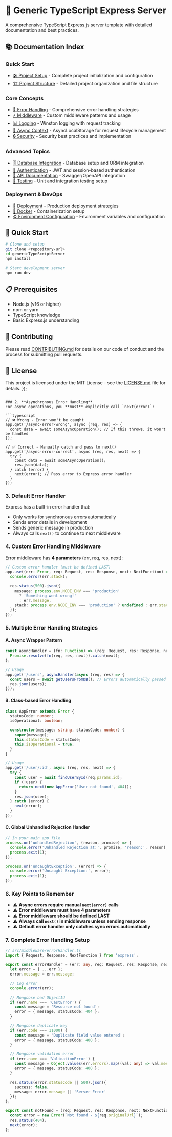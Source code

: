 # 🚀 Generic TypeScript Express Server

A comprehensive TypeScript Express.js server template with detailed documentation and best practices.

## 📚 Documentation Index

### Quick Start
- [🛠️ Project Setup](./docs/setup.md) - Complete project initialization and configuration
- [🏗️ Project Structure](./docs/structure.md) - Detailed project organization and file structure

### Core Concepts
- [🚨 Error Handling](./docs/error-handling.md) - Comprehensive error handling strategies
- [⚡ Middleware](./docs/middleware.md) - Custom middleware patterns and usage
- [📊 Logging](./docs/logging.md) - Winston logging with request tracking
- [🔄 Async Context](./docs/async-context.md) - AsyncLocalStorage for request lifecycle management
- [🔒 Security](./docs/security.md) - Security best practices and implementation

### Advanced Topics
- [🗄️ Database Integration](./docs/database.md) - Database setup and ORM integration
- [🔐 Authentication](./docs/authentication.md) - JWT and session-based authentication
- [📝 API Documentation](./docs/api-docs.md) - Swagger/OpenAPI integration
- [🧪 Testing](./docs/testing.md) - Unit and integration testing setup

### Deployment & DevOps
- [🚢 Deployment](./docs/deployment.md) - Production deployment strategies
- [🐳 Docker](./docs/docker.md) - Containerization setup
- [⚙️ Environment Configuration](./docs/environment.md) - Environment variables and configuration

## 🚀 Quick Start

```bash
# Clone and setup
git clone <repository-url>
cd genericTypeScriptServer
npm install

# Start development server
npm run dev
```

## 📋 Prerequisites

- Node.js (v16 or higher)
- npm or yarn
- TypeScript knowledge
- Basic Express.js understanding

## 🤝 Contributing

Please read [CONTRIBUTING.md](./CONTRIBUTING.md) for details on our code of conduct and the process for submitting pull requests.

## 📄 License

This project is licensed under the MIT License - see the [LICENSE.md](./LICENSE.md) file for details.
});
```

### 2. **Asynchronous Error Handling**
For async operations, you **must** explicitly call `next(error)`:

```typescript
// ❌ Wrong - Error won't be caught
app.get('/async-error-wrong', async (req, res) => {
  const data = await someAsyncOperation(); // If this throws, it won't be handled
});

// ✅ Correct - Manually catch and pass to next()
app.get('/async-error-correct', async (req, res, next) => {
  try {
    const data = await someAsyncOperation();
    res.json(data);
  } catch (error) {
    next(error); // Pass error to Express error handler
  }
});
```

### 3. **Default Error Handler**
Express has a built-in error handler that:
- Only works for synchronous errors automatically
- Sends error details in development
- Sends generic message in production
- Always calls `next()` to continue to next middleware

### 4. **Custom Error Handling Middleware**
Error middleware has **4 parameters** (err, req, res, next):

```typescript
// Custom error handler (must be defined LAST)
app.use((err: Error, req: Request, res: Response, next: NextFunction) => {
  console.error(err.stack);
  
  res.status(500).json({
    message: process.env.NODE_ENV === 'production' 
      ? 'Something went wrong!' 
      : err.message,
    stack: process.env.NODE_ENV === 'production' ? undefined : err.stack
  });
});
```

### 5. **Multiple Error Handling Strategies**

#### A. **Async Wrapper Pattern**
```typescript
const asyncHandler = (fn: Function) => (req: Request, res: Response, next: NextFunction) => {
  Promise.resolve(fn(req, res, next)).catch(next);
};

// Usage
app.get('/users', asyncHandler(async (req, res) => {
  const users = await getUsersFromDB(); // Errors automatically passed to error handler
  res.json(users);
}));
```

#### B. **Class-based Error Handling**
```typescript
class AppError extends Error {
  statusCode: number;
  isOperational: boolean;

  constructor(message: string, statusCode: number) {
    super(message);
    this.statusCode = statusCode;
    this.isOperational = true;
  }
}

// Usage
app.get('/user/:id', async (req, res, next) => {
  try {
    const user = await findUserById(req.params.id);
    if (!user) {
      return next(new AppError('User not found', 404));
    }
    res.json(user);
  } catch (error) {
    next(error);
  }
});
```

#### C. **Global Unhandled Rejection Handler**
```typescript
// In your main app file
process.on('unhandledRejection', (reason, promise) => {
  console.error('Unhandled Rejection at:', promise, 'reason:', reason);
  process.exit(1);
});

process.on('uncaughtException', (error) => {
  console.error('Uncaught Exception:', error);
  process.exit(1);
});
```

### 6. **Key Points to Remember**
- ⚠️ **Async errors require manual `next(error)` calls**
- ⚠️ **Error middleware must have 4 parameters**
- ⚠️ **Error middleware should be defined LAST**
- ⚠️ **Always call `next()` in middleware unless sending response**
- ⚠️ **Default error handler only catches sync errors automatically**

### 7. **Complete Error Handling Setup**
```typescript
// src/middleware/errorHandler.ts
import { Request, Response, NextFunction } from 'express';

export const errorHandler = (err: any, req: Request, res: Response, next: NextFunction) => {
  let error = { ...err };
  error.message = err.message;

  // Log error
  console.error(err);

  // Mongoose bad ObjectId
  if (err.name === 'CastError') {
    const message = 'Resource not found';
    error = { message, statusCode: 404 };
  }

  // Mongoose duplicate key
  if (err.code === 11000) {
    const message = 'Duplicate field value entered';
    error = { message, statusCode: 400 };
  }

  // Mongoose validation error
  if (err.name === 'ValidationError') {
    const message = Object.values(err.errors).map((val: any) => val.message);
    error = { message, statusCode: 400 };
  }

  res.status(error.statusCode || 500).json({
    success: false,
    message: error.message || 'Server Error'
  });
};

export const notFound = (req: Request, res: Response, next: NextFunction) => {
  const error = new Error(`Not found - ${req.originalUrl}`);
  res.status(404);
  next(error);
};
```


